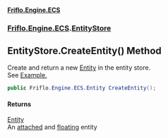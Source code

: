 #### [Friflo.Engine.ECS](index.md 'index')
### [Friflo.Engine.ECS](Friflo.Engine.ECS.md 'Friflo.Engine.ECS').[EntityStore](EntityStore.md 'Friflo.Engine.ECS.EntityStore')

## EntityStore.CreateEntity() Method

Create and return a new [Entity](Entity.md 'Friflo.Engine.ECS.Entity') in the entity store.<br/>
See <a href="https://github.com/friflo/Friflo.Json.Fliox/blob/main/Engine/README.md#entity">Example.</a>

```csharp
public Friflo.Engine.ECS.Entity CreateEntity();
```

#### Returns
[Entity](Entity.md 'Friflo.Engine.ECS.Entity')  
An [attached](StoreOwnership.md#Friflo.Engine.ECS.StoreOwnership.attached 'Friflo.Engine.ECS.StoreOwnership.attached') and [floating](TreeMembership.md#Friflo.Engine.ECS.TreeMembership.floating 'Friflo.Engine.ECS.TreeMembership.floating') entity